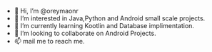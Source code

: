 - 👋 Hi, I’m @oreymaonr
- 👀 I’m interested in Java,Python and Android small scale projects.
- 🌱 I’m currently learning Kootlin and Database implimentation. 
- 💞️ I’m looking to collaborate on Android Projects.
- 📫 mail me to reach me.

<!---
oreymaonr/oreymaonr is a ✨ special ✨ repository because its `README.md` (this file) appears on your GitHub profile.
You can click the Preview link to take a look at your changes.
--->
